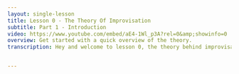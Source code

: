 ```yaml
---
layout: single-lesson
title: Lesson 0 - The Theory Of Improvisation
subtitle: Part 1 - Introduction
video: https://www.youtube.com/embed/aE4-1Wl_p3A?rel=0&amp;showinfo=0
overview: Get started with a quick overview of the theory.
transcription: Hey and welcome to lesson 0, the theory behind improvisation. In this lesson I will explain to you what improvisation exactly is, I’ll compare it to other aspects of musical performance, I’ll tell what you need to know before you can start to improvise, for whom it is and when you can use it. Feel free to watch the movies in any order you want, as long as it makes sense to you. These video’s and the explanation are in support of the actual lessons. You might find it useful to sometimes come back to this lesson to further explore the theory and how it relates to practice. It is all very dynamic.


---
```

